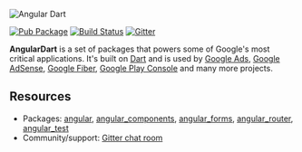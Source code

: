 ![Angular Dart](https://raw.githubusercontent.com/dart-lang/angular/master/doc/angulardart-logo.png)

[![Pub Package](https://img.shields.io/pub/v/angular.svg)](https://pub.dev/packages/angular)
[![Build Status](https://travis-ci.org/dart-lang/angular.svg?branch=master)](https://travis-ci.org/dart-lang/angular)
[![Gitter](https://img.shields.io/gitter/room/dart-lang/angular.svg)][Gitter chat room]

**AngularDart** is a set of packages that powers some of Google's most critical
applications.
It's built on [Dart] and is used by [Google Ads], [Google AdSense],
[Google Fiber], [Google Play Console] and many more projects.

## Resources

 * Packages:
   [angular], [angular_components], [angular_forms], [angular_router],
   [angular_test]
 * Community/support: [Gitter chat room]

[Google Play Console]: https://play.google.com/console
[Google AdSense]: https://www.google.com/adsense
[Google Ads]: https://ads.google.com/
[Google Fiber]: https://fiber.google.com/
[Dart]: https://dart.dev/
[angular]: https://pub.dev/packages/angular
[angular_components]: https://pub.dev/packages/angular_components
[angular_forms]: https://pub.dev/packages/angular_forms
[angular_router]: https://pub.dev/packages/angular_router
[angular_test]: https://pub.dev/packages/angular_test
[Gitter chat room]: https://gitter.im/dart-lang/angular
